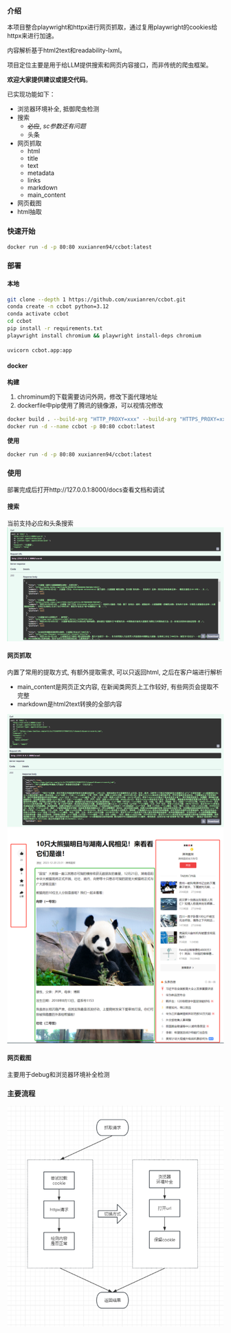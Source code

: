 ### 介绍

本项目整合playwright和httpx进行网页抓取，通过复用playwright的cookies给httpx来进行加速。

内容解析基于html2text和readability-lxml。

项目定位主要是用于给LLM提供搜索和网页内容接口，而非传统的爬虫框架。


**欢迎大家提供建议或提交代码**。

已实现功能如下：
+ 浏览器环境补全, 抵御爬虫检测
+ 搜索
  - ~~必应~~, *sc参数还有问题*
  - 头条
+ 网页抓取
  - html
  - title
  - text
  - metadata
  - links
  - markdown
  - main_content
+ 网页截图
+ html抽取

### 快速开始

```bash
docker run -d -p 80:80 xuxianren94/ccbot:latest
```

### 部署
#### 本地
```bash
git clone --depth 1 https://github.com/xuxianren/ccbot.git
conda create -n ccbot python=3.12
conda activate ccbot
cd ccbot
pip install -r requirements.txt
playwright install chromium && playwright install-deps chromium

uvicorn ccbot.app:app
```

#### docker
**构建**
1. chrominum的下载需要访问外网，修改下面代理地址
2. dockerfile中pip使用了腾讯的镜像源，可以视情况修改

```bash
docker build . --build-arg "HTTP_PROXY=xxx" --build-arg "HTTPS_PROXY=xxx" --build-arg "NO_PROXY=localhost,127.0.0.1,.example.com" -t ccbot:latest
docker run -d --name ccbot -p 80:80 ccbot:latest
```

**使用**
```bash
docker run -d -p 80:80 xuxianren94/ccbot:latest 
```

### 使用
部署完成后打开http://127.0.0.1:8000/docs查看文档和调试

#### 搜索
当前支持必应和头条搜索
![搜索](./imgs/search.png)

#### 网页抓取
内置了常用的提取方式, 有额外提取需求, 可以只返回html, 之后在客户端进行解析

- main_content是网页正文内容, 在新闻类网页上工作较好, 有些网页会提取不完整
- markdown是html2text转换的全部内容

![网页抓取](./imgs/crawl.png)
![原始页面](./imgs/rawpage.jpg)

#### 网页截图
主要用于debug和浏览器环境补全检测


### 主要流程

![流程图](./imgs/flow.png)
